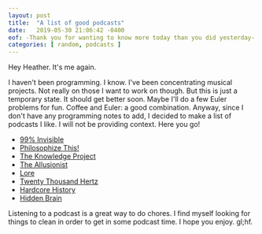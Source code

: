 ```yaml
---
layout: post
title:  "A list of good podcasts"
date:   2019-05-30 21:06:42 -0400
eof: -Thank you for wanting to know more today than you did yesterday-
categories: [ random, podcasts ]
---
```


Hey Heather. It's me again.

I haven't been programming. I know. I've been concentrating musical projects.
Not really on those I want to work on though. But this is just a temporary
state. It should get better soon. Maybe I'll do a few Euler problems for fun.
Coffee and Euler: a good combination. Anyway, since I don't have any programming
notes to add, I decided to make a list of podcasts I like. I will not be
providing context. Here you go!

- [99% Invisible][podcast-99%]
- [Philosophize This!][podcast-philo]
- [The Knowledge Project][podcast-fs]
- [The Allusionist][podcast-allusionist]
- [Lore][podcast-lore]
- [Twenty Thousand Hertz][podcast-hertz]
- [Hardcore History][podcast-hhh]
- [Hidden Brain][podcast-brain]

Listening to a podcast is a great way to do chores. I find myself looking for
things to clean in order to get in some podcast time. I hope you enjoy. gl;hf.

[podcast-99%]: https://99percentinvisible.org/
[podcast-philo]: http://philosophizethis.org/
[podcast-fs]: https://fs.blog/podcast
[podcast-allusionist]: https://www.theallusionist.org/
[podcast-lore]:https://www.lorepodcast.com/episodes
[podcast-hertz]: https://www.20k.org/
[podcast-hhh]: https://www.dancarlin.com/hardcore-history-series/
[podcast-brain]: https://www.npr.org/podcasts/510308/hidden-brain

